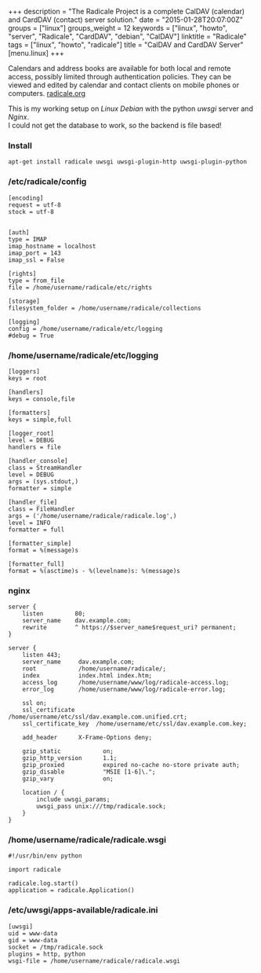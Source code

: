 +++
description = "The Radicale Project is a complete CalDAV (calendar) and CardDAV (contact) server solution."
date = "2015-01-28T20:07:00Z"
groups = ["linux"]
groups_weight = 12
keywords = ["linux", "howto", "server", "Radicale", "CardDAV", "debian", "CalDAV"]
linktitle = "Radicale"
tags = ["linux", "howto", "radicale"]
title = "CalDAV and CardDAV Server"
[menu.linux]
+++

Calendars and address books are available for both local and remote access, possibly limited through authentication policies. They can be viewed and edited by calendar and contact clients on mobile phones or computers. [radicale.org](http://radicale.org)


This is my working setup on *Linux Debian* with the python *uwsgi* server and *Nginx*.  
I could not get the database to work, so the backend is file based!

### Install 

	apt-get install radicale uwsgi uwsgi-plugin-http uwsgi-plugin-python


### /etc/radicale/config

	[encoding]
	request = utf-8
	stock = utf-8


	[auth]
	type = IMAP
	imap_hostname = localhost
	imap_port = 143
	imap_ssl = False

	[rights]
	type = from_file
	file = /home/username/radicale/etc/rights

	[storage]
	filesystem_folder = /home/username/radicale/collections

	[logging]
	config = /home/username/radicale/etc/logging
	#debug = True


### /home/username/radicale/etc/logging

	[loggers]
	keys = root

	[handlers]
	keys = console,file

	[formatters]
	keys = simple,full

	[logger_root]
	level = DEBUG
	handlers = file

	[handler_console]
	class = StreamHandler
	level = DEBUG
	args = (sys.stdout,)
	formatter = simple

	[handler_file]
	class = FileHandler
	args = ('/home/username/radicale/radicale.log',)
	level = INFO
	formatter = full

	[formatter_simple]
	format = %(message)s

	[formatter_full]
	format = %(asctime)s - %(levelname)s: %(message)s


### nginx

	server {
		listen         80;
		server_name    dav.example.com;
		rewrite        ^ https://$server_name$request_uri? permanent;
	}

	server {
		listen 443;
		server_name     dav.example.com;
		root            /home/username/radicale/;
		index           index.html index.htm;
		access_log      /home/username/www/log/radicale-access.log;
		error_log       /home/username/www/log/radicale-error.log;

		ssl on;
		ssl_certificate      /home/username/etc/ssl/dav.example.com.unified.crt;
		ssl_certificate_key  /home/username/etc/ssl/dav.example.com.key;

		add_header      X-Frame-Options deny;

		gzip_static            on;
		gzip_http_version      1.1;
		gzip_proxied           expired no-cache no-store private auth;
		gzip_disable           "MSIE [1-6]\.";
		gzip_vary              on;

		location / {
			include uwsgi_params;
			uwsgi_pass unix:///tmp/radicale.sock;
		}
	}

### /home/username/radicale/radicale.wsgi  

	#!/usr/bin/env python

	import radicale

	radicale.log.start()
	application = radicale.Application()


### /etc/uwsgi/apps-available/radicale.ini  

	[uwsgi]
	uid = www-data
	gid = www-data
	socket = /tmp/radicale.sock
	plugins = http, python
	wsgi-file = /home/username/radicale/radicale.wsgi


